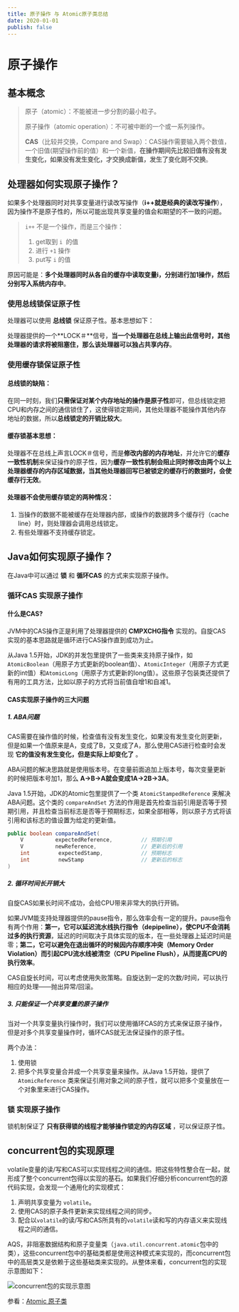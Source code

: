 ```yaml
---
title: 原子操作 与 Atomic原子类总结
date: 2020-01-01 
publish: false
---
```


# 原子操作

## 基本概念

> 原子（atomic）：不能被进一步分割的最小粒子。
>
> 原子操作（atomic operation）：不可被中断的一个或一系列操作。
>
> **CAS**（比较并交换，Compare and Swap）：CAS操作需要输入两个数值，一个旧值(期望操作前的值）和一个新值，**在操作期间先比较旧值有没有发生变化，如果没有发生变化，才交换成新值，发生了变化则不交换**。



## 处理器如何实现原子操作？

如果多个处理器同时对共享变量进行读改写操作（**i++就是经典的读改写操作**），因为操作不是原子性的，所以可能出现共享变量的值会和期望的不一致的问题。

> `i++` 不是一个操作，而是三个操作：
>
> 1. get取到 `i `的值
> 2. 进行 `+1` 操作
> 3. put写 `i` 的值

原因可能是：**多个处理器同时从各自的缓存中读取变量i，分别进行加1操作，然后分别写入系统内存中**。

### 使用总线锁保证原子性

处理器可以使用 **总线锁** 保证原子性。基本思想如下：

处理器提供的一个**LOCK＃**信号，**当一个处理器在总线上输出此信号时，其他处理器的请求将被阻塞住，那么该处理器可以独占共享内存**。

### 使用缓存锁保证原子性

#### **总线锁的缺陷**：

在同一时刻，我们**只需保证对某个内存地址的操作是原子性**即可，但总线锁定把CPU和内存之间的通信锁住了，这使得锁定期间，其他处理器不能操作其他内存地址的数据，所以**总线锁定的开销比较大**。

#### **缓存锁基本思想**：

处理器不在总线上声言LOCK＃信号，而是**修改内部的内存地址**，并允许它的**缓存一致性机制**来保证操作的原子性，因为**缓存一致性机制会阻止同时修改由两个以上处理器缓存的内存区域数据，当其他处理器回写已被锁定的缓存行的数据时，会使缓存行无效**。

#### **处理器不会使用缓存锁定的两种情况**：

1. 当操作的数据不能被缓存在处理器内部，或操作的数据跨多个缓存行（cache line）时，则处理器会调用总线锁定。
2. 有些处理器不支持缓存锁定。

## Java如何实现原子操作？

在Java中可以通过 **锁** 和 **循环CAS** 的方式来实现原子操作。

### 循环CAS 实现原子操作

#### 什么是CAS?

JVM中的CAS操作正是利用了处理器提供的 **CMPXCHG指令** 实现的。自旋CAS实现的基本思路就是循环进行CAS操作直到成功为止。

从Java 1.5开始，JDK的并发包里提供了一些类来支持原子操作，如`AtomicBoolean`（用原子方式更新的boolean值）、`AtomicInteger`（用原子方式更新的int值）和`AtomicLong`（用原子方式更新的long值）。这些原子包装类还提供了有用的工具方法，比如以原子的方式将当前值自增1和自减1。

#### CAS实现原子操作的三大问题

##### 1. ABA问题

CAS需要在操作值的时候，检查值有没有发生变化，如果没有发生变化则更新，但是如果一个值原来是A，变成了B，又变成了A，那么使用CAS进行检查时会发现 **它的值没有发生变化，但是实际上却变化了** 。

ABA问题的解决思路就是使用版本号。在变量前面追加上版本号，每次变量更新的时候把版本号加1，那么 **A→B→A就会变成1A→2B→3A**。

Java 1.5开始，JDK的Atomic包里提供了一个类 `AtomicStampedReference` 来解决ABA问题。这个类的 `compareAndSet` 方法的作用是首先检查当前引用是否等于预期引用，并且检查当前标志是否等于预期标志，如果全部相等，则以原子方式将该引用和该标志的值设置为给定的更新值。

```java
public boolean compareAndSet(
    V          expectedReference,         // 预期引用
    V          newReference,              // 更新后的引用
    int         expectedStamp,            // 预期标志
    int         newStamp                  // 更新后的标志
)
```

##### 2. 循环时间长开销大

自旋CAS如果长时间不成功，会给CPU带来非常大的执行开销。

如果JVM能支持处理器提供的pause指令，那么效率会有一定的提升。pause指令有两个作用：**第一，它可以延迟流水线执行指令（depipeline），使CPU不会消耗过多的执行资源**，延迟的时间取决于具体实现的版本，在一些处理器上延迟时间是零；**第二，它可以避免在退出循环的时候因内存顺序冲突（Memory Order Violation）而引起CPU流水线被清空（CPU Pipeline Flush），从而提高CPU的执行效率**。

CAS自旋长时间，可以考虑使用失败策略。自旋达到一定的次数/时间，可以执行相应的处理——抛出异常/回滚。

##### 3. 只能保证一个共享变量的原子操作

当对一个共享变量执行操作时，我们可以使用循环CAS的方式来保证原子操作，但是对多个共享变量操作时，循环CAS就无法保证操作的原子性。

两个办法：

1. 使用锁
2. 把多个共享变量合并成一个共享变量来操作。从Java 1.5开始，提供了 `AtomicReference` 类来保证引用对象之间的原子性，就可以把多个变量放在一个对象里来进行CAS操作。

### 锁 实现原子操作

锁机制保证了 **只有获得锁的线程才能够操作锁定的内存区域** ，可以保证原子性。

## concurrent包的实现原理

volatile变量的读/写和CAS可以实现线程之间的通信。把这些特性整合在一起，就形成了整个concurrent包得以实现的基石。如果我们仔细分析concurrent包的源代码实现，会发现一个通用化的实现模式：

1. 声明共享变量为 `volatile`。
2. 使用CAS的原子条件更新来实现线程之间的同步。
3. 配合以`volatile`的读/写和CAS所具有的`volatile`读和写的内存语义来实现线程之间的通信。

AQS，非阻塞数据结构和原子变量类（`java.util.concurrent.atomic`包中的类），这些concurrent包中的基础类都是使用这种模式来实现的，而concurrent包中的高层类又是依赖于这些基础类来实现的。从整体来看，concurrent包的实现示意图如下：

![concurrent包的实现示意图](https://cos.duktig.cn/typora/202110131748342.png)









参看：[Atomic 原子类](https://snailclimb.gitee.io/javaguide/#/docs/java/multi-thread/2020%E6%9C%80%E6%96%B0Java%E5%B9%B6%E5%8F%91%E8%BF%9B%E9%98%B6%E5%B8%B8%E8%A7%81%E9%9D%A2%E8%AF%95%E9%A2%98%E6%80%BB%E7%BB%93?id=_5-atomic-%e5%8e%9f%e5%ad%90%e7%b1%bb)

